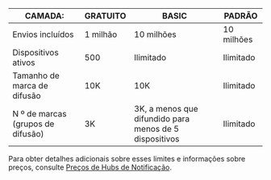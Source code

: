 
| CAMADA: | GRATUITO | BASIC | PADRÃO |
|----|----|----|----|
| Envios incluídos | 1 milhão | 10 milhões | 10 milhões |
| Dispositivos ativos | 500 | Ilimitado | Ilimitado |
| Tamanho de marca de difusão | 10K | 10K | Ilimitado |
| N º de marcas (grupos de difusão) | 3K | 3K, a menos que difundido para menos de 5 dispositivos | Ilimitado |

Para obter detalhes adicionais sobre esses limites e informações sobre preços, consulte [Preços de Hubs de Notificação](https://azure.microsoft.com/pricing/details/notification-hubs/).

<!---HONumber=AcomDC_0128_2016-->